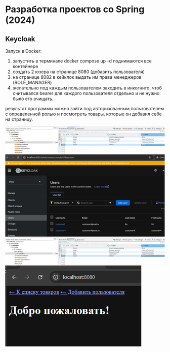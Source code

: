 # Разработка проектов со Spring (2024)

## Keycloak

Запуск в Docker:
1) запустить в терминале docker compose up -d 
поднимаются все контейнере
2) создать 2 юзера на странице 8080 (добавить пользователя)
3) на странице 8082 в кейклок выдать им права менеджеров (ROLE_MANAGER)
4) желательно под каждым пользователем заходить в инкогнито, чтоб считывался bearer для каждого пользователя отдельно и не нужно было его очищать.

результат программы можно зайти под авторизованным пользователем с определенной ролью и посмотреть товары, которые он добавил себе на страницу.

![img.png](img.png)
![img_1.png](img_1.png)
![img_2.png](img_2.png)
![img_3.png](img_3.png)